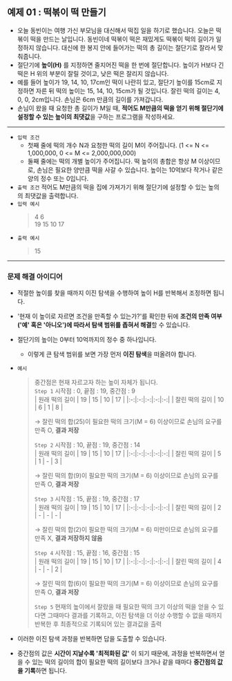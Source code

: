 ## 예제 01 : 떡볶이 떡 만들기
- 오늘 동빈이는 여행 가신 부모님을 대신해서 떡집 일을 하기로 했습니다. 오늘은 떡볶이 떡을 만드는 날입니다. 동빈이네 떡볶이 떡은 재밌게도 떡볶이 떡의 길이가 일정하지 않습니다. 대신에 한 봉지 안에 들어가는 떡의 총 길이는 절단기로 잘라서 맞춰줍니다.
- 절단기에 **높이(H)** 를 지정하면 줄지어진 떡을 한 번에 절단합니다. 높이가 H보다 긴 떡은 H 위의 부분이 잘릴 것이고, 낮은 떡은 잘리지 않습니다.
- 예를 들어 높이가 19, 14, 10, 17cm인 떡이 나란히 있고, 절단기 높이를 15cm로 지정하면 자른 뒤 떡의 높이는 15, 14, 10, 15cm가 될 것입니다. 잘린 떡의 길이는 4, 0, 0, 2cm입니다. 손님은 6cm 만큼의 길이를 가져갑니다.
- 손님이 왔을 때 요청한 총 길이가 M일 때, **적어도 M만큼의 떡을 얻기 위해 절단기에 설정할 수 있는 높이의 최댓값**을 구하는 프로그램을 작성하세요.
---
- `입력 조건`
  - 첫째 줄에 떡의 개수 N과 요청한 떡의 길이 M이 주어집니다. (1 <= N <= 1,000,000, 0 <= M <= 2,000,000,000)
  - 둘째 줄에는 떡의 개별 높이가 주어집니다. 떡 높이의 총합은 항상 M 이상이므로, 손님은 필요한 양만큼 떡을 사갈 수 있습니다. 높이는 10억보다 작거나 같은 양의 정수 또는 0입니다.
- `출력 조건` 적어도 M만큼의 떡을 집에 가져가기 위해 절단기에 설정할 수 있는 높의의 최댓값을 출력합니다.
- `입력 예시`
  > 4 6<br/>
  > 19 15 10 17
- `출력 예시`
  > 15
---
### 문제 해결 아이디어
- 적절한 높이를 찾을 때까지 이진 탐색을 수행하여 높이 H를 반복해서 조정하면 됩니다.
- '현재 이 높이로 자르면 조건을 만족할 수 있는가?'를 확인한 뒤에 **조건의 만족 여부('예' 혹은 '아니오')에 따라서 탐색 범위를 좁혀서 해결**할 수 있습니다.
- 절단기의 높이는 0부터 10억까지의 정수 중 하나입니다.
  - 이렇게 큰 탐색 범위를 보면 가장 먼저 **이진 탐색**을 떠올려야 합니다.

- `예시`
  > 중간점은 현재 자르고자 하는 높이 자체가 됩니다.<br/>
  > `Step 1` 시작점 : 0, 끝점 : 19, 중간점 : 9<br/>
  > | 원래 떡의 길이 | 19 | 15 | 10 | 17 |
  > |:-:|:-:|:-:|:-:|:-:|
  > | 잘린 떡의 길이 | 10 | 6 | 1 | 8 |
  >
  > → 잘린 떡의 합(25)이 필요한 떡의 크기(M = 6) 이상이므로 손님의 요구를 만족 O, **결과 저장**
  >
  > `Step 2` 시작점 : 10, 끝점 : 19, 중간점 : 14<br/>
  > | 원래 떡의 길이 | 19 | 15 | 10 | 17 |
  > |:-:|:-:|:-:|:-:|:-:|
  > | 잘린 떡의 길이 | 5 | 1 | - | 3 |
  >
  > → 잘린 떡의 합(9)이 필요한 떡의 크기(M = 6) 이상이므로 손님의 요구를 만족 O, **결과 저장**
  >
  > `Step 3` 시작점 : 15, 끝점 : 19, 중간점 : 17<br/>
  > | 원래 떡의 길이 | 19 | 15 | 10 | 17 |
  > |:-:|:-:|:-:|:-:|:-:|
  > | 잘린 떡의 길이 | 2 | - | - | - |
  >
  > → 잘린 떡의 합(2)이 필요한 떡의 크기(M = 6) 미만이므로 손님의 요구를 만족 X, **결과 저장하지 않음**
  >
  > `Step 4` 시작점 : 15, 끝점 : 16, 중간점 : 15<br/>
  > | 원래 떡의 길이 | 19 | 15 | 10 | 17 |
  > |:-:|:-:|:-:|:-:|:-:|
  > | 잘린 떡의 길이 | 4 | - | - | 2 |
  >
  > → 잘린 떡의 합(6)이 필요한 떡의 크기(M = 6) 이상이므로 손님의 요구를 만족 O, **결과 저장**
  >
  > `Step 5` 현재의 높이에서 잘랐을 때 필요한 떡의 크기 이상의 떡을 얻을 수 있다면 그때마다 결과를 기록하고, 이진 탐색을 더 이상 수행할 수 없을 때까지 반복한 후 최종적으로 기록되어 있는 결과값을 출력

- 이러한 이진 탐색 과정을 반복하면 답을 도출할 수 있습니다.
- 중간점의 값은 **시간이 지날수록 '최적화된 값'** 이 되기 때문에, 과정을 반복하면서 얻을 수 있는 떡의 길이의 합이 필요한 떡의 길이보다 크거나 같을 때마다 **중간점의 값을 기록**하면 됩니다.